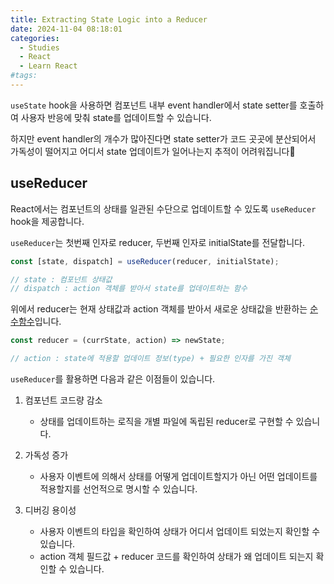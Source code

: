 ```yaml
---
title: Extracting State Logic into a Reducer
date: 2024-11-04 08:18:01
categories:
  - Studies
  - React
  - Learn React
#tags:
---
```

`useState` hook을 사용하면 컴포넌트 내부 event handler에서 state setter를 호출하여 사용자 반응에 맞춰 state를 업데이트할 수 있습니다.

하지만 event handler의 개수가 많아진다면 state setter가 코드 곳곳에 분산되어서 가독성이 떨어지고 어디서 state 업데이트가 일어나는지 추적이 어려워집니다🤮

## useReducer

React에서는 컴포넌트의 상태를 일관된 수단으로 업데이트할 수 있도록 `useReducer` hook을 제공합니다.

`useReducer`는 첫번째 인자로 reducer, 두번째 인자로 initialState를 전달합니다.

```jsx
const [state, dispatch] = useReducer(reducer, initialState);

// state : 컴포넌트 상태값
// dispatch : action 객체를 받아서 state를 업데이트하는 함수
```

위에서 reducer는 현재 상태값과 action 객체를 받아서 새로운 상태값을 반환하는 [순수함수](../../../books/composing_software/concepts/pure_function.md)입니다.

```jsx
const reducer = (currState, action) => newState;

// action : state에 적용할 업데이트 정보(type) + 필요한 인자를 가진 객체
```

`useReducer`를 활용하면 다음과 같은 이점들이 있습니다.

1. 컴포넌트 코드량 감소

    - 상태를 업데이트하는 로직을 개별 파일에 독립된 reducer로 구현할 수 있습니다.

2. 가독성 증가

    - 사용자 이벤트에 의해서 상태를 어떻게 업데이트할지가 아닌 어떤 업데이트를 적용할지를 선언적으로 명시할 수 있습니다.

3. 디버깅 용이성
    - 사용자 이벤트의 타입을 확인하여 상태가 어디서 업데이트 되었는지 확인할 수 있습니다.
    - action 객체 필드값 + reducer 코드를 확인하여 상태가 왜 업데이트 되는지 확인할 수 있습니다.
